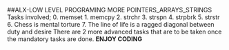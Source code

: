 ##ALX-LOW LEVEL PROGRAMING
	MORE POINTERS_ARRAYS_STRINGS
	Tasks involved;
	0. memset
	1. memcpy
	2. strchr
	3. strspn
	4. strpbrk
	5. strstr
	6. Chess is mental torture
	7. The line of life is a ragged diagonal between duty and desire
	There are 2 more advanced tasks that are to be taken once the mandatory tasks are done.
		**ENJOY CODING**


